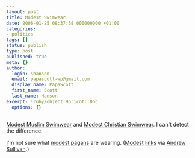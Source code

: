 ```yaml
---
layout: post
title: Modest Swimwear
date: 2006-01-25 08:37:58.000000000 +01:00
categories:
- politics
tags: []
status: publish
type: post
published: true
meta: {}
author:
  login: shanson
  email: papascott-wp@gmail.com
  display_name: PapaScott
  first_name: Scott
  last_name: Hanson
excerpt: !ruby/object:Hpricot::Doc
  options: {}
---
```

<p><a href="http://www.ahiida.com.au/" title="Welcome to your Ahiida Online shop!">Modest Muslim Swimwear</a> and <a href="http://www.wholesomewear.com/page-4.html" title="WholesomeWear Styles">Modest Christian Swimwear</a>. I can't detect the difference. </p>
<p>I'm not sure what <a href="http://www.anglofritz.com/2006/01/anglofritz_done_good.html" title="anglofritz.com: I Hate Buddhists">modest pagans</a> are wearing. (<a href="http://time.blogs.com/daily_dish/2006/01/project_islamic.html" title="Andrew Sullivan | The Daily Dish: Project Islamic Runway">Modest</a> <a href="http://time.blogs.com/daily_dish/2006/01/project_christi.html" title="Andrew Sullivan | The Daily Dish: Project Christian Runway">links</a> via <a href="http://time.blogs.com/daily_dish/">Andrew Sullivan</a>.)</p>
